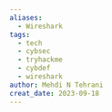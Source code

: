 ```yaml
---
aliases:
  - Wireshark
tags:
  - tech
  - cybsec
  - tryhackme
  - cybdef
  - wireshark
author: Mehdi N Tehrani
creat_date: 2023-09-18
---
```


# 